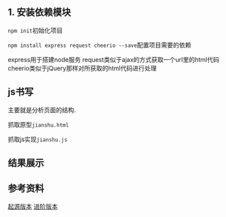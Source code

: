 
## 1. 安装依赖模块

`npm init`初始化项目

`npm install express request cheerio --save`配置项目需要的依赖

express用于搭建node服务
request类似于ajax的方式获取一个url里的html代码
cheerio类似于jQuery那样对所获取的html代码进行处理

## js书写

主要就是分析页面的结构.

抓取原型`jianshu.html`

抓取js实现`jianshu.js`

## 结果展示


## 参考资料

[起源版本](https://www.cnblogs.com/woodk/p/6147436.html)
[进阶版本](https://www.baidu.com/link?url=lADnSiyDfgjUqRf-5FgEsgyUca-AYkBUcVN6UIdEvJUD4K9O9ziEXt3bEyiz-qCIUVo5M5vyrS_4kwcKrQzGSq&wd=&eqid=c2aaeaa900063db9000000035aab5d09)
